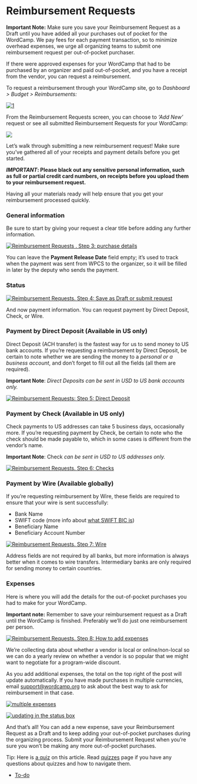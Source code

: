 # Reimbursement Requests

**Important Note:** Make sure you save your Reimbursement Request as a Draft until you have added all your purchases out of pocket for the WordCamp. We pay fees for each payment transaction, so to minimize overhead expenses, we urge all organizing teams to submit one reimbursement request per out-of-pocket purchaser.

If there were approved expenses for your WordCamp that had to be purchased by an organizer and paid out-of-pocket, and you have a receipt from the vendor, you can request a reimbursement.

To request a reimbursement through your WordCamp site, go to *Dashboard > Budget > Reimbursements:*

[![1](https://make.wordpress.org/community/files/2016/02/1-300x173.png)](https://make.wordpress.org/community/files/2016/02/1.png)

From the Reimbursement Requests screen, you can choose to *‘Add New’* request or see all submitted Reimbursement Requests for your WordCamp:

[![](https://make.wordpress.org/community/files/2016/02/2-1024x613.png)](https://make.wordpress.org/community/files/2016/02/2.png)

Let’s walk through submitting a new reimbursement request! Make sure you’ve gathered all of your receipts and payment details before you get started.

***IMPORTANT*: Please black out any sensitive personal information, such as full or partial credit card numbers, on receipts before you upload them to your reimbursement request.**

Having all your materials ready will help ensure that you get your reimbursement processed quickly.

### General information

Be sure to start by giving your request a clear title before adding any further information.

[![Reimbursement Requests . Step 3: purchase details](https://make.wordpress.org/community/files/2016/02/3-1-1024x516.png)](https://make.wordpress.org/community/files/2016/02/3-1.png)

You can leave the **Payment Release Date** field empty; it’s used to track when the payment was sent from WPCS to the organizer, so it will be filled in later by the deputy who sends the payment.

### Status

[![Reimbursement Requests. Step 4: Save as Draft or submit request](https://make.wordpress.org/community/files/2016/02/4-1024x911.png)](https://make.wordpress.org/community/files/2016/02/4.png)

And now payment information. You can request payment by Direct Deposit, Check, or Wire.

### Payment by Direct Deposit (Available in US only)

Direct Deposit (ACH transfer) is the fastest way for us to send money to US bank accounts. If you’re requesting a reimbursement by Direct Deposit, be certain to note whether we are sending the money to a *personal or a business account*, and don’t forget to fill out all the fields (all them are required).

**Important Note**: *Direct Deposits can be sent in USD to US bank accounts only.*

[![Reimbursement Requests: Step 5: Direct Deposit ](https://make.wordpress.org/community/files/2016/02/5-1024x463.png)](https://make.wordpress.org/community/files/2016/02/5.png)

### Payment by Check (Available in US only)

Check payments to US addresses can take 5 business days, occasionally more. If you’re requesting payment by Check, be certain to note who the check should be made payable to, which in some cases is different from the vendor’s name.

**Important Note**: Check *can be sent in USD to US addresses only.*

[![Reimbursement Requests. Step 6: Checks](https://make.wordpress.org/community/files/2016/02/6-1024x561.png)](https://make.wordpress.org/community/files/2016/02/6.png)

### Payment by Wire (Available globally)

If you’re requesting reimbursement by Wire, these fields are required to ensure that your wire is sent successfully:

*   Bank Name
*   SWIFT code (more info about [what SWIFT BIC is](https://en.wikipedia.org/wiki/ISO_9362))
*   Beneficiary Name
*   Beneficiary Account Number

[![Reimbursement Requests. Step 7: Wire](https://make.wordpress.org/community/files/2016/02/7-1024x913.png)](https://make.wordpress.org/community/files/2016/02/7.png)

Address fields are not required by all banks, but more information is always better when it comes to wire transfers. Intermediary banks are only required for sending money to certain countries.

### Expenses

Here is where you will add the details for the out-of-pocket purchases you had to make for your WordCamp.

**Important note:** Remember to save your reimbursement request as a Draft until the WordCamp is finished. Preferably we’ll do just one reimbursement per person.

[![Reimbursement Requests. Step 8: How to add expenses](https://make.wordpress.org/community/files/2016/02/8-1024x389.png)](https://make.wordpress.org/community/files/2016/02/8.png)

We’re collecting data about whether a vendor is local or online/non-local so we can do a yearly review on whether a vendor is so popular that we might want to negotiate for a program-wide discount.

As you add additional expenses, the total on the top right of the post will update automatically. If you have made purchases in multiple currencies, email support@wordcamp.org to ask about the best way to ask for reimbursement in that case.

[![multiple expenses](https://make.wordpress.org/community/files/2016/02/multiple-expenses-1-1024x808.png)](https://make.wordpress.org/community/files/2016/02/multiple-expenses-1.png)

[![updating in the status box](https://make.wordpress.org/community/files/2016/02/updating-in-the-status-box.png)](https://make.wordpress.org/community/files/2016/02/updating-in-the-status-box.png)

And that’s all! You can add a new expense, save your Reimbursement Request as a Draft and to keep adding your out-of-pocket purchases during the organizing process. Submit your Reimbursement Request when you’re sure you won’t be making any more out-of-pocket purchases.

Tip: Here is [a quiz](https://community-self-training.mystagingwebsite.com/quiz/reimbursement-requests-2/) on this article. Read [quizzes](https://make.wordpress.org/community/handbook/wordcamp-organizer/quizzes/) page if you have any questions about quizzes and how to navigate them.

*   [To-do](# "To-do")